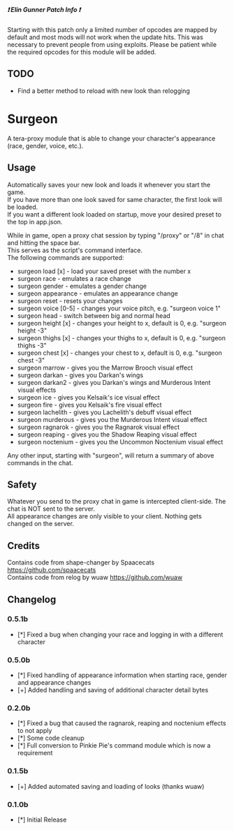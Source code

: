 ##### :heavy_exclamation_mark: Elin Gunner Patch Info :heavy_exclamation_mark:
Starting with this patch only a limited number of opcodes are mapped by default and most mods will not work when the update hits. This was necessary to prevent people from using exploits. Please be patient while the required opcodes for this module will be added.
  
## TODO  
* Find a better method to reload with new look than relogging  
  
# Surgeon  
A tera-proxy module that is able to change your character's appearance (race, gender, voice, etc.).  
  
## Usage  
Automatically saves your new look and loads it whenever you start the game.  
If you have more than one look saved for same character, the first look will be loaded.  
If you want a different look loaded on startup, move your desired preset to the top in app.json.  
  
While in game, open a proxy chat session by typing "/proxy" or "/8" in chat and hitting the space bar.  
This serves as the script's command interface.  
The following commands are supported:  
  
* surgeon load [x] - load your saved preset with the number x
* surgeon race - emulates a race change  
* surgeon gender - emulates a gender change  
* surgeon appearance - emulates an appearance change  
* surgeon reset - resets your changes  
* surgeon voice [0-5] - changes your voice pitch, e.g. "surgeon voice 1"  
* surgeon head - switch between big and normal head  
* surgeon height [x] - changes your height to x, default is 0, e.g. "surgeon height -3"  
* surgeon thighs [x] - changes your thighs to x, default is 0, e.g. "surgeon thighs -3"  
* surgeon chest [x] - changes your chest to x, default is 0, e.g. "surgeon chest -3"  
* surgeon marrow - gives you the Marrow Brooch visual effect  
* surgeon darkan - gives you Darkan\'s wings  
* surgeon darkan2 - gives you Darkan\'s wings and Murderous Intent visual effects  
* surgeon ice - gives you Kelsaik\'s ice visual effect  
* surgeon fire - gives you Kelsaik\'s fire visual effect  
* surgeon lachelith - gives you Lachelith\'s debuff visual effect  
* surgeon murderous - gives you the Murderous Intent visual effect  
* surgeon ragnarok - gives you the Ragnarok visual effect  
* surgeon reaping - gives you the Shadow Reaping visual effect  
* surgeon noctenium - gives you the Uncommon Noctenium visual effect  
  
Any other input, starting with "surgeon", will return a summary of above commands in the chat.  
  
## Safety
Whatever you send to the proxy chat in game is intercepted client-side. The chat is NOT sent to the server.  
All appearance changes are only visible to your client. Nothing gets changed on the server.  
  
## Credits  
Contains code from shape-changer by Spaacecats https://github.com/spaacecats  
Contains code from relog by wuaw https://github.com/wuaw  
  
## Changelog
### 0.5.1b
* [*] Fixed a bug when changing your race and logging in with a different character
### 0.5.0b
* [*] Fixed handling of appearance information when starting race, gender and appearance changes
* [+] Added handling and saving of additional character detail bytes
### 0.2.0b
* [*] Fixed a bug that caused the ragnarok, reaping and noctenium effects to not apply
* [*] Some code cleanup
* [*] Full conversion to Pinkie Pie's command module which is now a requirement
### 0.1.5b
* [+] Added automated saving and loading of looks (thanks wuaw)
### 0.1.0b
* [*] Initial Release